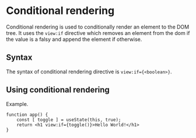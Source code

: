 # Conditional rendering

Conditional rendering is used to conditionally render an element to the DOM tree.
It uses the `view:if` directive which removes an element from the dom if the value is a falsy and append the element if otherwise.

## Syntax

The syntax of conditional rendering directive is `view:if={<boolean>}`.

## Using conditional rendering

Example.

```tsx
function app() {
    const [ toggle ] = useState(this, true);
    return <h1 view:if={toggle()}>Hello World!</h1>
}
```

